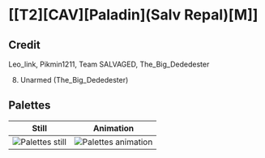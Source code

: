 # [\[T2\]\[CAV\]\[Paladin\]\(Salv Repal\)\[M\]]

## Credit

Leo_link, Pikmin1211, Team SALVAGED, The_Big_Dededester

8. Unarmed (The_Big_Dededester)
	
## Palettes

| Still | Animation |
| :---: | :-------: |
| ![Palettes still](./Palettes_000.png) | ![Palettes animation](./Palettes.gif) |
